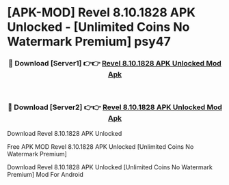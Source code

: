 # [APK-MOD] Revel 8.10.1828 APK Unlocked - [Unlimited Coins No Watermark Premium] psy47



<div align="center">
<h3>🔴 Download [Server1] 👉👉 <a href="https://momento.my/?title=Revel_8.10.1828_APK_Unlocked">Revel 8.10.1828 APK Unlocked Mod Apk</a></h3><br>

<h3>🔴 Download [Server2] 👉👉 <a href="https://momento.my/?title=Revel_8.10.1828_APK_Unlocked">Revel 8.10.1828 APK Unlocked Mod Apk</a></h3>
</div>



Download Revel 8.10.1828 APK Unlocked 

Free APK MOD Revel 8.10.1828 APK Unlocked [Unlimited Coins No Watermark Premium]

Download Revel 8.10.1828 APK Unlocked [Unlimited Coins No Watermark Premium] Mod For Android
